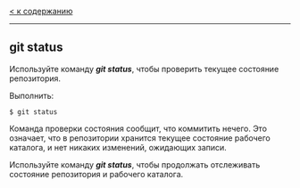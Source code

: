 [< к содержанию](./readme.md)

---

## git status

Используйте команду ***git status***, чтобы проверить текущее состояние репозитория.

Выполнить:

``
$ git status
``

Команда проверки состояния сообщит, что коммитить нечего. Это означает, что в репозитории хранится текущее состояние рабочего каталога, и нет никаких изменений, ожидающих записи.

Используйте команду ***git status***, чтобы продолжать отслеживать состояние репозитория и рабочего каталога.